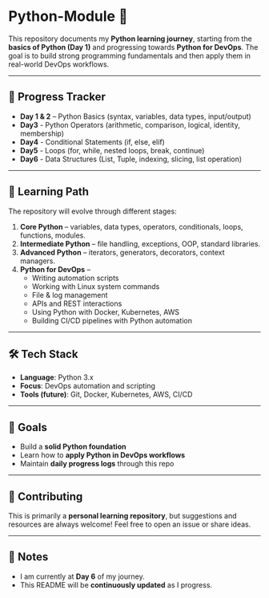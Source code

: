 # Python-Module 🚀  

This repository documents my **Python learning journey**, starting from the **basics of Python (Day 1)** and progressing towards **Python for DevOps**. The goal is to build strong programming fundamentals and then apply them in real-world DevOps workflows.  

---

## 📅 Progress Tracker  

- **Day 1 & 2** – Python Basics (syntax, variables, data types, input/output)    
- **Day3** - Python Operators (arithmetic, comparison, logical, identity, membership)
- **Day4** - Conditional Statements (if, else, elif)
- **Day5** - Loops (for, while, nested loops, break, continue)
- **Day6** - Data Structures (List, Tuple, indexing, slicing, list operation)

---

## 📖 Learning Path  

The repository will evolve through different stages:  

1. **Core Python** – variables, data types, operators, conditionals, loops, functions, modules.  
2. **Intermediate Python** – file handling, exceptions, OOP, standard libraries.  
3. **Advanced Python** – iterators, generators, decorators, context managers.  
4. **Python for DevOps** –  
   - Writing automation scripts  
   - Working with Linux system commands  
   - File & log management  
   - APIs and REST interactions  
   - Using Python with Docker, Kubernetes, AWS  
   - Building CI/CD pipelines with Python automation  

---

## 🛠️ Tech Stack  

- **Language**: Python 3.x  
- **Focus**: DevOps automation and scripting  
- **Tools (future)**: Git, Docker, Kubernetes, AWS, CI/CD  

---

## 🎯 Goals  

- Build a **solid Python foundation**  
- Learn how to **apply Python in DevOps workflows**  
- Maintain **daily progress logs** through this repo  

---

## 🤝 Contributing  

This is primarily a **personal learning repository**, but suggestions and resources are always welcome! Feel free to open an issue or share ideas.  

---

## 📌 Notes  

- I am currently at **Day 6** of my journey.  
- This README will be **continuously updated** as I progress.  


